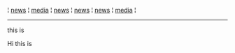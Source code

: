 


¦ [news](news.md) ¦ [media](media.md) ¦ [news](news.md) ¦ [news](news.md) ¦ [news](news.md) ¦ [media](media.md) ¦


---
this is

Hi this is 